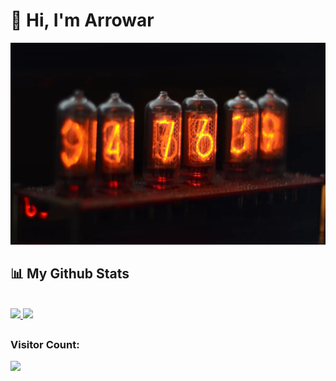 # 👋 Hi, I'm Arrowar

<div align="center">
    <img src="in-14.jpg" alt="Nixie-IN14">
</div>


## 📊 My Github Stats

<br/>
    <a href="https://github.com/Arrowar/github-readme-stats">
        <img src="https://github-readme-stats.vercel.app/api?username=Arrowar&show_icons=true&count_private=true&theme=react&hide_border=true&bg_color=0D1117" />
    </a>
    <a href="https://github.com/Arrowar/github-readme-stats">
        <img src="https://github-readme-stats.vercel.app/api/top-langs/?username=Arrowar&langs_count=8&count_private=true&layout=compact&theme=react&hide_border=true&bg_color=0D1117" />
    </a>
<br/>


## <h3> Visitor Count: </h3>

<img src="https://profile-counter.deno.dev/Arrowar/count.svg">